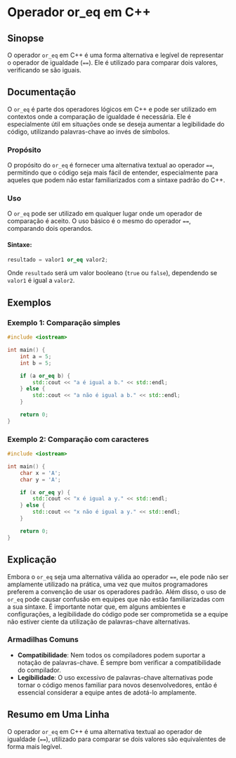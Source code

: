 <!--
Meta Description: # Operador or_eq em C++ ## Sinopse O operador `or_eq` em C++ é uma forma alternativa e legível de representar o operador de igualdade (`==`). Ele é ut...
Meta Keywords: or_eq, operador, std, uma, pode
-->

# Operador or_eq em C++

## Sinopse
O operador `or_eq` em C++ é uma forma alternativa e legível de representar o operador de igualdade (`==`). Ele é utilizado para comparar dois valores, verificando se são iguais.

## Documentação
O `or_eq` é parte dos operadores lógicos em C++ e pode ser utilizado em contextos onde a comparação de igualdade é necessária. Ele é especialmente útil em situações onde se deseja aumentar a legibilidade do código, utilizando palavras-chave ao invés de símbolos.

### Propósito
O propósito do `or_eq` é fornecer uma alternativa textual ao operador `==`, permitindo que o código seja mais fácil de entender, especialmente para aqueles que podem não estar familiarizados com a sintaxe padrão do C++. 

### Uso
O `or_eq` pode ser utilizado em qualquer lugar onde um operador de comparação é aceito. O uso básico é o mesmo do operador `==`, comparando dois operandos.

#### Sintaxe:
```cpp
resultado = valor1 or_eq valor2;
```
Onde `resultado` será um valor booleano (`true` ou `false`), dependendo se `valor1` é igual a `valor2`.

## Exemplos
### Exemplo 1: Comparação simples
```cpp
#include <iostream>

int main() {
    int a = 5;
    int b = 5;

    if (a or_eq b) {
        std::cout << "a é igual a b." << std::endl;
    } else {
        std::cout << "a não é igual a b." << std::endl;
    }

    return 0;
}
```

### Exemplo 2: Comparação com caracteres
```cpp
#include <iostream>

int main() {
    char x = 'A';
    char y = 'A';

    if (x or_eq y) {
        std::cout << "x é igual a y." << std::endl;
    } else {
        std::cout << "x não é igual a y." << std::endl;
    }

    return 0;
}
```

## Explicação
Embora o `or_eq` seja uma alternativa válida ao operador `==`, ele pode não ser amplamente utilizado na prática, uma vez que muitos programadores preferem a convenção de usar os operadores padrão. Além disso, o uso de `or_eq` pode causar confusão em equipes que não estão familiarizadas com a sua sintaxe. É importante notar que, em alguns ambientes e configurações, a legibilidade do código pode ser comprometida se a equipe não estiver ciente da utilização de palavras-chave alternativas.

### Armadilhas Comuns
- **Compatibilidade**: Nem todos os compiladores podem suportar a notação de palavras-chave. É sempre bom verificar a compatibilidade do compilador.
- **Legibilidade**: O uso excessivo de palavras-chave alternativas pode tornar o código menos familiar para novos desenvolvedores, então é essencial considerar a equipe antes de adotá-lo amplamente.

## Resumo em Uma Linha
O operador `or_eq` em C++ é uma alternativa textual ao operador de igualdade (`==`), utilizado para comparar se dois valores são equivalentes de forma mais legível.